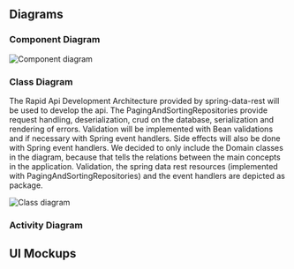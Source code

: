 ## Diagrams

### Component Diagram

![Component diagram](uml/component_diagram.svg)

### Class Diagram

The Rapid Api Development Architecture provided by spring-data-rest will be used to develop the api.
The PagingAndSortingRepositories provide request handling, deserialization, crud on the database, serialization
and rendering of errors. Validation will be implemented with Bean validations and if necessary with Spring event
handlers. Side effects will also be done with Spring event handlers. We decided to only include the Domain classes
in the diagram, because that tells the relations between the main concepts in the application.
Validation, the spring data rest resources (implemented with PagingAndSortingRepositories) and the event handlers
are depicted as package.

![Class diagram](uml/class_diagram.svg)

### Activity Diagram

## UI Mockups
